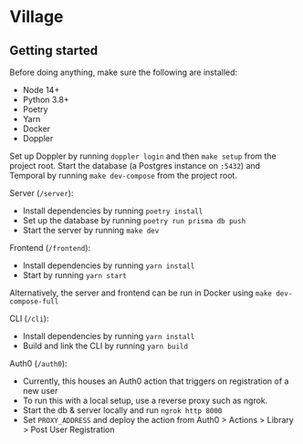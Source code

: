 # Village

## Getting started

Before doing anything, make sure the following are installed:

- Node 14+
- Python 3.8+
- Poetry
- Yarn
- Docker
- Doppler

Set up Doppler by running `doppler login` and then `make setup` from the project root. Start the database (a Postgres instance on `:5432`) and Temporal by running `make dev-compose` from the project root.

Server (`/server`):

- Install dependencies by running `poetry install`
- Set up the database by running `poetry run prisma db push`
- Start the server by running `make dev`

Frontend (`/frontend`):

- Install dependencies by running `yarn install`
- Start by running `yarn start`

Alternatively, the server and frontend can be run in Docker using `make dev-compose-full`

CLI (`/cli`):

- Install dependencies by running `yarn install`
- Build and link the CLI by running `yarn build`

Auth0 (`/auth0`):

- Currently, this houses an Auth0 action that triggers on registration of a new user
- To run this with a local setup, use a reverse proxy such as ngrok.
- Start the db & server locally and run `ngrok http 8000`
- Set `PROXY_ADDRESS` and deploy the action from Auth0 > Actions > Library > Post User Registration
